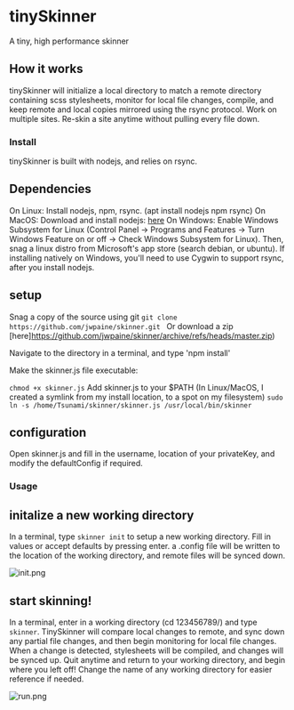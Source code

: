 # tinySkinner

A tiny, high performance skinner

## How it works

tinySkinner will initialize a local directory to match a remote directory containing scss stylesheets, monitor for local file changes, compile, and keep remote and local copies mirrored using the rsync protocol. Work on multiple sites. Re-skin a site anytime without pulling every file down.

### Install

tinySkinner is built with nodejs, and relies on rsync.

## Dependencies
On Linux: Install nodejs, npm, rsync. (apt install nodejs npm rsync)
On MacOS: Download and install nodejs: [here](https://nodejs.org/en/download/)
On Windows: Enable Windows Subsystem for Linux (Control Panel -> Programs and Features -> Turn Windows Feature on or off -> Check Windows Subsystem for Linux). Then, snag a linux distro from Microsoft's app store (search debian, or ubuntu). If installing natively on Windows, you'll need to use Cygwin to support rsync, after you install nodejs.

## setup 
Snag a copy of the source using git
```git clone https://github.com/jwpaine/skinner.git ```
Or download a zip [here]https://github.com/jwpaine/skinner/archive/refs/heads/master.zip)

Navigate to the directory in a terminal, and type 'npm install'

Make the skinner.js file executable:

``` chmod +x skinner.js ```
Add skinner.js to your $PATH (In Linux/MacOS, I created a symlink from my install location, to a spot on my filesystem)
``` sudo ln -s /home/Tsunami/skinner/skinner.js /usr/local/bin/skinner ```

## configuration

Open skinner.js and fill in the username, location of your privateKey, and modify the defaultConfig if required.

### Usage

## initalize a new working directory

In a terminal, type ```skinner init``` to setup a new working directory. Fill in values or accept defaults by pressing enter. a .config file will be written to the location of the working directory, and remote files will be synced down.

![init.png](init.png)

## start skinning!

In a terminal, enter in a working directory (cd 123456789/) and type ```skinner```. TinySkinner will compare local changes to remote, and sync down any partial file changes, and then begin monitoring for local file changes. When a change is detected, stylesheets will be compiled, and changes will be synced up. Quit anytime and return to your working directory, and begin where you left off! Change the name of any working directory for easier reference if needed.

![run.png](run.png)

